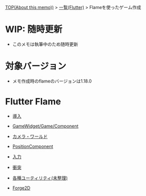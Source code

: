 [TOP(About this memo))](../README.md) > [一覧(Flutter)](./README.md) > Flameを使ったゲーム作成

# WIP: 随時更新
* このメモは執筆中のため随時更新 

# 対象バージョン
* メモ作成時のflameのバージョンは1.18.0

# Flutter Flame

* [導入](./flutter_flame_introduction.md)

* [GameWidget/Game/Component](./flutter_flame_basic.md)

* [カメラ・ワールド](./flutter_flame_camera.md)

* [PositionComponent](./flutter_flame_position_component.md)

* [入力](./flutter_flame_input.md)

* [衝突](./flutter_flame_collision.md)

* [各種ユーティリティ(未整理)](./flutter_flame_utility.md)

* [Forge2D](./flutter_flame_forge_2d.md)